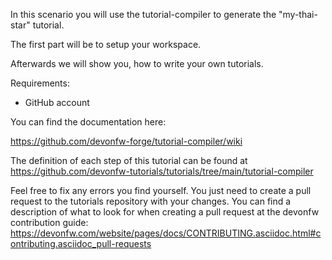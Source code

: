 In this scenario you will use the tutorial-compiler to generate the &#34;my-thai-star&#34; tutorial.

The first part will be to setup your workspace.

Afterwards we will show you, how to write your own tutorials.

Requirements: 
 * GitHub account

You can find the documentation here:

https://github.com/devonfw-forge/tutorial-compiler/wiki




The definition of each step of this tutorial can be found at https://github.com/devonfw-tutorials/tutorials/tree/main/tutorial-compiler

Feel free to fix any errors you find yourself. You just need to create a pull request to the tutorials repository with your changes.
You can find a description of what to look for when creating a pull request at the devonfw contribution guide: https://devonfw.com/website/pages/docs/CONTRIBUTING.asciidoc.html#contributing.asciidoc_pull-requests
